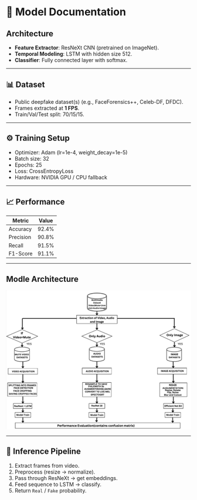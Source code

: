 # 📑 Model Documentation

## Architecture
- **Feature Extractor**: ResNeXt CNN (pretrained on ImageNet).
- **Temporal Modeling**: LSTM with hidden size 512.
- **Classifier**: Fully connected layer with softmax.

---

## 📊 Dataset
- Public deepfake dataset(s) (e.g., FaceForensics++, Celeb-DF, DFDC).
- Frames extracted at **1 FPS**.
- Train/Val/Test split: 70/15/15.

---

## ⚙️ Training Setup
- Optimizer: Adam (lr=1e-4, weight_decay=1e-5)
- Batch size: 32
- Epochs: 25
- Loss: CrossEntropyLoss
- Hardware: NVIDIA GPU / CPU fallback

---

## 📈 Performance
| Metric        | Value |
|---------------|-------|
| Accuracy      | 92.4% |
| Precision     | 90.8% |
| Recall        | 91.5% |
| F1-Score      | 91.1% |

---

## Modle Architecture
<p align="center">
  <img src="https://github.com/Bibekmeher35/AI-DeepFake-Detection/blob/main/Repo_media/Model_Structure.png" />
</p>

---

## 🐍 Inference Pipeline
1. Extract frames from video.  
2. Preprocess (resize → normalize).  
3. Pass through ResNeXt → get embeddings.  
4. Feed sequence to LSTM → classify.  
5. Return `Real` / `Fake` probability.  
